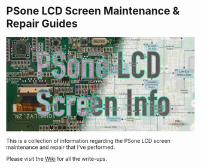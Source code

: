 # PSone LCD Screen Maintenance & Repair Guides

<img src="./cover.jpg" width=800>

This is a collection of information regarding the PSone LCD screen maintenance and repair that I've performed.

Please visit the [Wiki](https://github.com/jeffqchen/PSone_LCD_Screen_Info/wiki) for all the write-ups.
